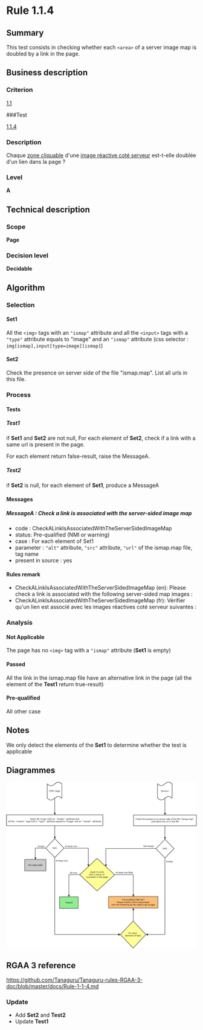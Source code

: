 # Rule 1.1.4

## Summary

This test consists in checking whether each `<area>` of a server image map is doubled by a link in the page.

## Business description

### Criterion

[1.1](http://references.modernisation.gouv.fr/rgaa/criteres.html#crit-1-1)

###Test

[1.1.4](http://references.modernisation.gouv.fr/rgaa/criteres.html#test-1-1-4)

### Description

Chaque <a href="http://references.modernisation.gouv.fr/rgaa/glossaire.html#zone-cliquable">zone cliquable</a> d'une <a href="http://references.modernisation.gouv.fr/rgaa/glossaire.html#image-ractive">image r&eacute;active cot&eacute; serveur</a> est-t-elle doubl&eacute;e d'un lien dans la page ?

### Level

**A**

## Technical description

### Scope

**Page**

### Decision level

**Decidable**

## Algorithm

### Selection

#### Set1

All the `<img>` tags with an `"ismap"` attribute and all the `<input>` tags with a `"type"` attribute equals to "image" and an `"ismap"` attribute (css selector : `img[ismap],input[type=image][ismap]`)

#### Set2

Check the presence on server side of the file "ismap.map". List all urls in this file.

### Process

#### Tests

##### Test1

if **Set1** and **Set2** are not null, For each element of **Set2**, check if a link with a same url is present in the page.

For each element return false-result, raise the MessageA.

##### Test2

if **Set2** is null, for each element of **Set1**, produce a MessageA

#### Messages

##### MessageA : Check a link is associated with the server-sided image map

-    code : CheckALinkIsAssociatedWithTheServerSidedImageMap
-    status: Pre-qualified (NMI or warning)
-    case : For each element of Set1
-    parameter : `"alt"` attribute, `"src"` attribute, `"url"` of the ismap.map file, tag name
-    present in source : yes

#### Rules remark

 * CheckALinkIsAssociatedWithTheServerSidedImageMap (en): Please check a link is associated with the following server-sided map images : 
 * CheckALinkIsAssociatedWithTheServerSidedImageMap (fr): V&eacute;rifier qu'un lien est associ&eacute; avec les images r&eacute;actives cot&eacute; serveur suivantes :  

### Analysis

#### Not Applicable

The page has no `<img>` tag with a `"ismap"` attribute (**Set1** is empty)

#### Passed

All the link in the ismap.map file have an alternative link in the page (all the element of the **Test1** return true-result)

#### Pre-qualified

All other case

## Notes

We only detect the elements of the **Set1** to determine whether the test is applicable

## Diagrammes

![](https://raw.githubusercontent.com/Tanaguru/RGAA3-2016/master/docs/Diagrammes/Test1-1-4.png?token=AI6sA1kFWrjWcf74ozPsFwkDusjGd_q1ks5Y-dj7wA%3D%3D)

## RGAA 3 reference

https://github.com/Tanaguru/Tanaguru-rules-RGAA-3-doc/blob/master/docs/Rule-1-1-4.md

### Update

 * Add **Set2** and **Test2**
 * Update **Test1**
